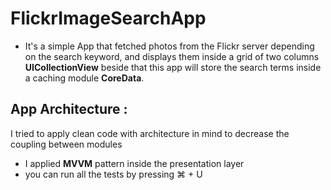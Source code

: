 # FlickrImageSearchApp

* It's a simple App that fetched photos from the Flickr server depending on the search keyword, and displays them inside a grid of two columns **UICollectionView** beside that this app will store the search terms inside a caching module **CoreData**.

## App Architecture :

I tried to apply clean code with architecture in mind to decrease the coupling between modules 

* I applied **MVVM** pattern inside the presentation layer
* you can run all the tests by pressing ⌘ + U

